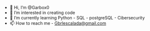 - 👋 Hi, I’m @Garbox0
- 👀 I’m interested in creating code
- 🌱 I’m currently learning Python - SQL - postgreSQL - Cibersecurity
- 📫 How to reach me - Gbrlescalada@gmail.com
